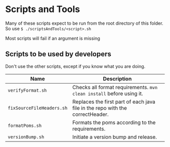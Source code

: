 # Scripts and Tools

Many of these scripts expect to be run from the root directory of this folder.
So use `$ ./scriptsAndTools/<script>.sh`

Most scripts will fail if an argument is missing

## Scripts to be used by developers
Don't use the other scripts, except if you know what you are doing.

| Name | Description |
| --- | --- |
| `verifyFormat.sh` | Checks all format requirements. `mvn clean install` before using it.
| `fixSourceFileHeaders.sh` | Replaces the first part of each java file in the repo with the correctHeader.
| `formatPoms.sh` | Formats the poms according to the requirements.
| `versionBump.sh` | Initiate a version bump and release.
